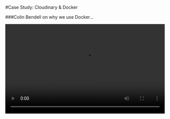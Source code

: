#Case Study: Cloudinary & Docker

###Colin Bendell on why we use Docker...


<div style="position: relative; padding-bottom: 56.25%; margin: 1em 0;">
<video controls src="http://res.cloudinary.com/de-demo/video/upload/v1521674047/colin_docker.mp4"
	style="position: absolute;
	       top: 0;
	       left: 0;
	       width: 100%;
	       height: 100%;">
	</video>
</div>


